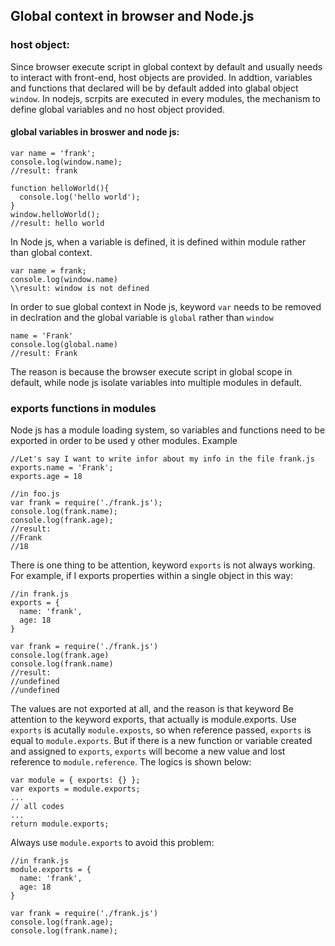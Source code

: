 ## Global context in browser and Node.js

### host object:
Since browser execute script in global context by default and usually needs to interact with front-end, host objects are provided. In addtion, variables and functions that declared will be by default added into glabal object `window`. In nodejs, scrpits are executed in every modules, the mechanism to define global variables and no host object provided.
#### global variables in broswer and node js:
```
var name = 'frank';
console.log(window.name);
//result: frank
```
```
function helloWorld(){
  console.log('hello world');
}
window.helloWorld();
//result: hello world
```
In Node js, when a variable is defined, it is defined within module rather than global context.
```
var name = frank;
console.log(window.name)
\\result: window is not defined
```
In order to sue global context in Node js, keyword `var` needs to be removed in declration and the global variable is `global` rather than `window`
```
name = 'Frank'
console.log(global.name)
//result: Frank
```
The reason is because the browser execute script in global scope in default, while node js isolate variables into multiple modules in default.

### exports functions in modules
Node js has a module loading system, so variables and functions need to be exported in order to be used y other modules.
Example
```
//Let's say I want to write infor about my info in the file frank.js
exports.name = 'Frank';
exports.age = 18
```
```
//in foo.js
var frank = require('./frank.js');
console.log(frank.name);
console.log(frank.age);
//result: 
//Frank
//18
```
There is one thing to be attention, keyword `exports` is not always working. For example, if I exports properties within a single object in this way:
```
//in frank.js
exports = {
  name: 'frank',
  age: 18
}
```
```
var frank = require('./frank.js')
console.log(frank.age)
console.log(frank.name)
//result:
//undefined
//undefined
```
The values are not exported at all, and the reason is that keyword
Be attention to the keyword exports, that actually is module.exports. Use `exports` is acutally `module.exposts`, so when reference passed, `exports` is equal to `module.exports`. But if there is a new function or variable created and assigned to `exports`, `exports` will become a new value and lost reference to `module.reference`. The logics is shown below:
```
var module = { exports: {} };
var exports = module.exports;
...
// all codes
...
return module.exports;
```
Always use `module.exports` to avoid this problem:
```
//in frank.js
module.exports = {
  name: 'frank',
  age: 18
}
```
```
var frank = require('./frank.js')
console.log(frank.age);
console.log(frank.name);
```
